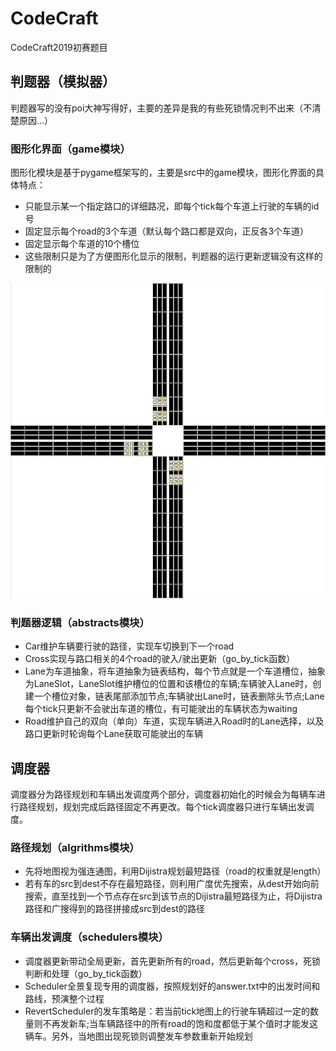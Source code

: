 # CodeCraft
CodeCraft2019初赛题目

## 判题器（模拟器）
判题器写的没有poi大神写得好，主要的差异是我的有些死锁情况判不出来（不清楚原因...）

### 图形化界面（game模块）

图形化模块是基于pygame框架写的，主要是src中的game模块，图形化界面的具体特点：
- 只能显示某一个指定路口的详细路况，即每个tick每个车道上行驶的车辆的id号
- 固定显示每个road的3个车道（默认每个路口都是双向，正反各3个车道）
- 固定显示每个车道的10个槽位
- 这些限制只是为了方便图形化显示的限制，判题器的运行更新逻辑没有这样的限制的

![image](https://github.com/Lazy-Pig/CodeCraft/blob/master/%E5%88%A4%E9%A2%98%E5%99%A8%E5%9B%BE%E5%BD%A2%E5%8C%96%E7%A4%BA%E4%BE%8B.gif)

### 判题器逻辑（abstracts模块）
- Car维护车辆要行驶的路径，实现车切换到下一个road
- Cross实现与路口相关的4个road的驶入/驶出更新（go_by_tick函数）
- Lane为车道抽象，将车道抽象为链表结构，每个节点就是一个车道槽位，抽象为LaneSlot，LaneSlot维护槽位的位置和该槽位的车辆;车辆驶入Lane时，创建一个槽位对象，链表尾部添加节点;车辆驶出Lane时，链表删除头节点;Lane每个tick只更新不会驶出车道的槽位，有可能驶出的车辆状态为waiting
- Road维护自己的双向（单向）车道，实现车辆进入Road时的Lane选择，以及路口更新时轮询每个Lane获取可能驶出的车辆

## 调度器
调度器分为路径规划和车辆出发调度两个部分，调度器初始化的时候会为每辆车进行路径规划，规划完成后路径固定不再更改。每个tick调度器只进行车辆出发调度。

### 路径规划（algrithms模块）
- 先将地图视为强连通图，利用Dijistra规划最短路径（road的权重就是length）
- 若有车的src到dest不存在最短路径，则利用广度优先搜索，从dest开始向前搜索，直至找到一个节点存在src到该节点的Dijistra最短路径为止，将Dijistra路径和广搜得到的路径拼接成src到dest的路径

### 车辆出发调度（schedulers模块）
- 调度器更新带动全局更新，首先更新所有的road，然后更新每个cross，死锁判断和处理（go_by_tick函数）
- Scheduler全景复现专用的调度器，按照规划好的answer.txt中的出发时间和路线，预演整个过程
- RevertScheduler的发车策略是：若当前tick地图上的行驶车辆超过一定的数量则不再发新车;当车辆路径中的所有road的饱和度都低于某个值时才能发这辆车。另外，当地图出现死锁则调整发车参数重新开始规划
